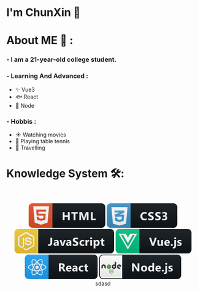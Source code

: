 # I'm ChunXin 👋
# About ME 💬 :
### - I am a 21-year-old college student.
### - Learning And Advanced  :
- ✨ Vue3
- 🐟 React 
- 💎 Node
### - Hobbis :
- ☀️ Watching movies
- 🎾 Playing table tennis 
- 🌴 Travelling
# Knowledge System  🛠:
</br>

<p align="center">

<!-- For more icons please follow  https://github.com/MikeCodesDotNET/ColoredBadges -->
<img src="https://github.com/yudazuizui/yudazuizui/blob/master/assets/html.svg" alt="html">
<img src="https://github.com/yudazuizui/yudazuizui/blob/master/assets/css3.svg" alt="css">
<img src="https://github.com/yudazuizui/yudazuizui/blob/master/assets/js.svg" alt="javascript">
<img src="https://github.com/yudazuizui/yudazuizui/blob/master/assets/vue.svg" alt="vue">
<img src="https://github.com/yudazuizui/yudazuizui/blob/master/assets/react.svg" alt="react">
<img src="https://github.com/yudazuizui/yudazuizui/blob/master/assets/nodejs.svg" alt="node_js">
</br>
sdasd
